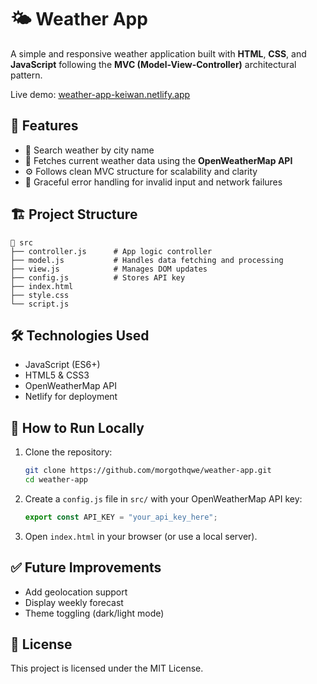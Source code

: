 # 🌤️ Weather App

A simple and responsive weather application built with **HTML**, **CSS**, and **JavaScript** following the **MVC (Model-View-Controller)** architectural pattern.

Live demo: [weather-app-keiwan.netlify.app](https://weather-app-keiwan.netlify.app/)

## 🚀 Features

- 🔎 Search weather by city name
- 📡 Fetches current weather data using the **OpenWeatherMap API**
- ⚙️ Follows clean MVC structure for scalability and clarity
- 🧠 Graceful error handling for invalid input and network failures

## 🏗️ Project Structure

```
📁 src
├── controller.js      # App logic controller
├── model.js           # Handles data fetching and processing
├── view.js            # Manages DOM updates
├── config.js          # Stores API key
├── index.html
├── style.css
└── script.js
```

## 🛠️ Technologies Used

- JavaScript (ES6+)
- HTML5 & CSS3
- OpenWeatherMap API
- Netlify for deployment

## 🧪 How to Run Locally

1. Clone the repository:

   ```bash
   git clone https://github.com/morgothqwe/weather-app.git
   cd weather-app
   ```

2. Create a `config.js` file in `src/` with your OpenWeatherMap API key:

   ```js
   export const API_KEY = "your_api_key_here";
   ```

3. Open `index.html` in your browser (or use a local server).

## ✅ Future Improvements

- Add geolocation support
- Display weekly forecast
- Theme toggling (dark/light mode)

## 📄 License

This project is licensed under the MIT License.

